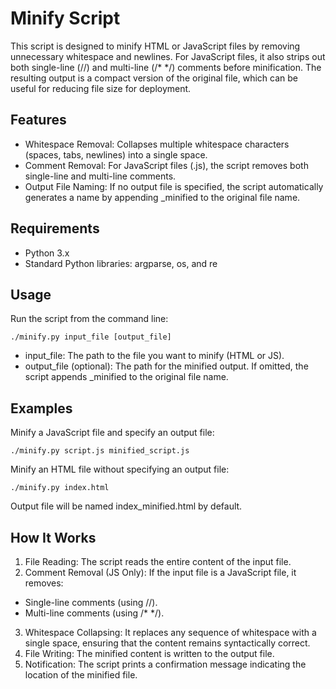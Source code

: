 # Minify Script

This script is designed to minify HTML or JavaScript files by removing unnecessary whitespace and newlines. For JavaScript files, it also strips out both single-line (//) and multi-line (/* */) comments before minification. The resulting output is a compact version of the original file, which can be useful for reducing file size for deployment.

## Features

- Whitespace Removal: Collapses multiple whitespace characters (spaces, tabs, newlines) into a single space.
- Comment Removal: For JavaScript files (.js), the script removes both single-line and multi-line comments.
- Output File Naming: If no output file is specified, the script automatically generates a name by appending _minified to the original file name.

## Requirements

- Python 3.x
- Standard Python libraries: argparse, os, and re

## Usage

Run the script from the command line:

```
./minify.py input_file [output_file]
```
- input_file: The path to the file you want to minify (HTML or JS).
- output_file (optional): The path for the minified output. If omitted, the script appends _minified to the original file name.

## Examples

Minify a JavaScript file and specify an output file:

```
./minify.py script.js minified_script.js
```
Minify an HTML file without specifying an output file:

```
./minify.py index.html
```
Output file will be named index_minified.html by default.

## How It Works

1. File Reading: The script reads the entire content of the input file.
2. Comment Removal (JS Only): If the input file is a JavaScript file, it removes:
- Single-line comments (using //).
- Multi-line comments (using /* */).
3. Whitespace Collapsing: It replaces any sequence of whitespace with a single space, ensuring that the content remains syntactically correct.
4. File Writing: The minified content is written to the output file.
5. Notification: The script prints a confirmation message indicating the location of the minified file.
